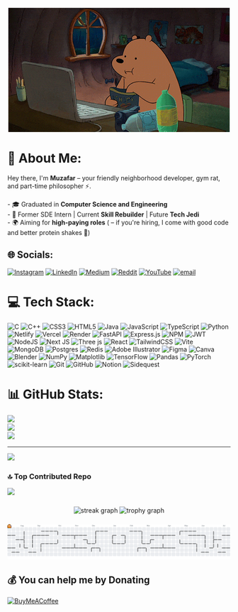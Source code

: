 <p align = "center">
<img alt="Night Coding" src="assests/ME.gif"/>
</p>

# 💫 About Me:
Hey there, I'm **Muzafar** – your friendly neighborhood developer, gym rat, and part-time philosopher ⚡.<br><br>- 🎓 Graduated in **Computer Science and Engineering**  <br>- 🧠 Former SDE Intern | Current **Skill Rebuilder** | Future **Tech Jedi**  <br>- 🌍 Aiming for **high-paying roles** ( – if you're hiring, I come with good code and better protein shakes 🥤)



## 🌐 Socials:
[![Instagram](https://img.shields.io/badge/Instagram-%23E4405F.svg?logo=Instagram&logoColor=white)](https://instagram.com/yeah_its_muzu) [![LinkedIn](https://img.shields.io/badge/LinkedIn-%230077B5.svg?logo=linkedin&logoColor=white)](https://linkedin.com/in/mohammad-muzafar-707a61205) [![Medium](https://img.shields.io/badge/Medium-12100E?logo=medium&logoColor=white)](https://medium.com/@Muzafar-dev) [![Reddit](https://img.shields.io/badge/Reddit-%23FF4500.svg?logo=Reddit&logoColor=white)](https://reddit.com/user/seijiro-devslayer) [![YouTube](https://img.shields.io/badge/YouTube-%23FF0000.svg?logo=YouTube&logoColor=white)](https://youtube.com/@nextclub) [![email](https://img.shields.io/badge/Email-D14836?logo=gmail&logoColor=white)](mailto:mohammadmuzafar342@gmail.com) 

# 💻 Tech Stack:
![C](https://img.shields.io/badge/c-%2300599C.svg?style=plastic&logo=c&logoColor=white) ![C++](https://img.shields.io/badge/c++-%2300599C.svg?style=plastic&logo=c%2B%2B&logoColor=white) ![CSS3](https://img.shields.io/badge/css3-%231572B6.svg?style=plastic&logo=css3&logoColor=white) ![HTML5](https://img.shields.io/badge/html5-%23E34F26.svg?style=plastic&logo=html5&logoColor=white) ![Java](https://img.shields.io/badge/java-%23ED8B00.svg?style=plastic&logo=openjdk&logoColor=white) ![JavaScript](https://img.shields.io/badge/javascript-%23323330.svg?style=plastic&logo=javascript&logoColor=%23F7DF1E) ![TypeScript](https://img.shields.io/badge/typescript-%23007ACC.svg?style=plastic&logo=typescript&logoColor=white) ![Python](https://img.shields.io/badge/python-3670A0?style=plastic&logo=python&logoColor=ffdd54) ![Netlify](https://img.shields.io/badge/netlify-%23000000.svg?style=plastic&logo=netlify&logoColor=#00C7B7) ![Vercel](https://img.shields.io/badge/vercel-%23000000.svg?style=plastic&logo=vercel&logoColor=white) ![Render](https://img.shields.io/badge/Render-%46E3B7.svg?style=plastic&logo=render&logoColor=white) ![FastAPI](https://img.shields.io/badge/FastAPI-005571?style=plastic&logo=fastapi) ![Express.js](https://img.shields.io/badge/express.js-%23404d59.svg?style=plastic&logo=express&logoColor=%2361DAFB) ![NPM](https://img.shields.io/badge/NPM-%23CB3837.svg?style=plastic&logo=npm&logoColor=white) ![JWT](https://img.shields.io/badge/JWT-black?style=plastic&logo=JSON%20web%20tokens) ![NodeJS](https://img.shields.io/badge/node.js-6DA55F?style=plastic&logo=node.js&logoColor=white) ![Next JS](https://img.shields.io/badge/Next-black?style=plastic&logo=next.js&logoColor=white) ![Three js](https://img.shields.io/badge/threejs-black?style=plastic&logo=three.js&logoColor=white) ![React](https://img.shields.io/badge/react-%2320232a.svg?style=plastic&logo=react&logoColor=%2361DAFB) ![TailwindCSS](https://img.shields.io/badge/tailwindcss-%2338B2AC.svg?style=plastic&logo=tailwind-css&logoColor=white) ![Vite](https://img.shields.io/badge/vite-%23646CFF.svg?style=plastic&logo=vite&logoColor=white) ![MongoDB](https://img.shields.io/badge/MongoDB-%234ea94b.svg?style=plastic&logo=mongodb&logoColor=white) ![Postgres](https://img.shields.io/badge/postgres-%23316192.svg?style=plastic&logo=postgresql&logoColor=white) ![Redis](https://img.shields.io/badge/redis-%23DD0031.svg?style=plastic&logo=redis&logoColor=white) ![Adobe Illustrator](https://img.shields.io/badge/adobe%20illustrator-%23FF9A00.svg?style=plastic&logo=adobe%20illustrator&logoColor=white) ![Figma](https://img.shields.io/badge/figma-%23F24E1E.svg?style=plastic&logo=figma&logoColor=white) ![Canva](https://img.shields.io/badge/Canva-%2300C4CC.svg?style=plastic&logo=Canva&logoColor=white) ![Blender](https://img.shields.io/badge/blender-%23F5792A.svg?style=plastic&logo=blender&logoColor=white) ![NumPy](https://img.shields.io/badge/numpy-%23013243.svg?style=plastic&logo=numpy&logoColor=white) ![Matplotlib](https://img.shields.io/badge/Matplotlib-%23ffffff.svg?style=plastic&logo=Matplotlib&logoColor=black) ![TensorFlow](https://img.shields.io/badge/TensorFlow-%23FF6F00.svg?style=plastic&logo=TensorFlow&logoColor=white) ![Pandas](https://img.shields.io/badge/pandas-%23150458.svg?style=plastic&logo=pandas&logoColor=white) ![PyTorch](https://img.shields.io/badge/PyTorch-%23EE4C2C.svg?style=plastic&logo=PyTorch&logoColor=white) ![scikit-learn](https://img.shields.io/badge/scikit--learn-%23F7931E.svg?style=plastic&logo=scikit-learn&logoColor=white) ![Git](https://img.shields.io/badge/git-%23F05033.svg?style=plastic&logo=git&logoColor=white) ![GitHub](https://img.shields.io/badge/github-%23121011.svg?style=plastic&logo=github&logoColor=white) ![Notion](https://img.shields.io/badge/Notion-%23000000.svg?style=plastic&logo=notion&logoColor=white) ![Sidequest](https://img.shields.io/badge/sidequest-%23101227.svg?style=plastic&logo=sidequest&logoColor=white)

# 📊 GitHub Stats:
![](https://github-readme-stats.vercel.app/api?username=Muzafar-sm&theme=dark&hide_border=false&include_all_commits=false&count_private=false)<br/>
![](https://nirzak-streak-stats.vercel.app/?user=Muzafar-sm&theme=dark&hide_border=false)<br/>
![](https://github-readme-stats.vercel.app/api/top-langs/?username=Muzafar-sm&theme=dark&hide_border=false&include_all_commits=false&count_private=false&layout=compact)

---
[![](https://visitcount.itsvg.in/api?id=Muzafar-sm&icon=0&color=0)](https://visitcount.itsvg.in)

### 🔝 Top Contributed Repo
![](https://github-contributor-stats.vercel.app/api?username=Muzafar-sm&limit=5&theme=tokyonight&combine_all_yearly_contributions=true)

###

<div align="center">
  <img src="https://streak-stats.demolab.com?user=maurodesouza&locale=en&mode=daily&theme=dracula&hide_border=false&border_radius=5&order=3" height="150" alt="streak graph"  />
  <img src="https://github-profile-trophy.vercel.app?username=maurodesouza&theme=dracula&column=-1&row=1&margin-w=8&margin-h=8&no-bg=false&no-frame=false&order=4" height="150" alt="trophy graph"  />
</div>

###

<picture>
  <source media="(prefers-color-scheme: dark)" srcset="https://raw.githubusercontent.com/Muzafar-sm/Muzafar-sm/output/pacman-contribution-graph.svg">
  <source media="(prefers-color-scheme: light)" srcset="https://raw.githubusercontent.com/Muzafar-sm/Muzafar-sm/output/pacman-contribution-graph.svg">
  <img alt="pacman contribution graph" src="https://raw.githubusercontent.com/Muzafar-sm/Muzafar-sm/output/pacman-contribution-graph.svg">
</picture>

  ## 💰 You can help me by Donating
  [![BuyMeACoffee](https://img.shields.io/badge/Buy%20Me%20a%20Coffee-ffdd00?style=for-the-badge&logo=buy-me-a-coffee&logoColor=black)](https://buymeacoffee.com/coff.ee/Muzafar) 

  
<!-- Proudly created with GPRM ( https://gprm.itsvg.in ) -->

